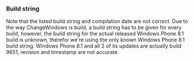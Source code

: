 ### Build string
Note that the listed build string and compilation date are not correct. Due to the way ChangeWindows is build, a build string has to be given for every build, however, the build string for the actual released Windows Phone 8.1 build is unknown, therefor we're using the only known Windows Phone 8.1 build string. Windows Phone 8.1 and all 2 of its updates are actually build 9651, revision and timestamp are not accurate.
